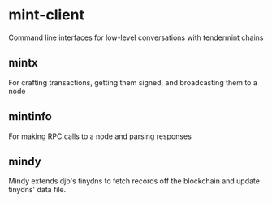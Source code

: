# mint-client
Command line interfaces for low-level conversations with tendermint chains

mintx
-----

For crafting transactions, getting them signed, and broadcasting them to a node

mintinfo
--------

For making RPC calls to a node and parsing responses

mindy
-------

Mindy extends djb's tinydns to fetch records off the blockchain and update tinydns' data file. 

